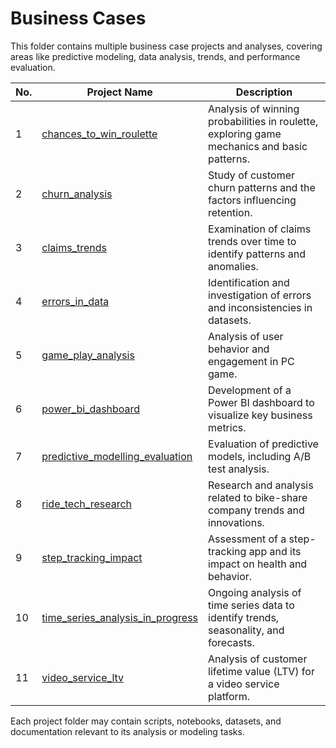 # Business Cases

This folder contains multiple business case projects and analyses, covering areas like predictive modeling, data analysis, trends, and performance evaluation.  

| No. | Project Name                         | Description                                                                 |
|-----|-------------------------------------|-----------------------------------------------------------------------------|
| 1   | [chances_to_win_roulette](./chances_to_win_roulette) | Analysis of winning probabilities in roulette, exploring game mechanics and basic patterns. |
| 2   | [churn_analysis](./churn_analysis)                       | Study of customer churn patterns and the factors influencing retention.     |
| 3   | [claims_trends](./claims_trends)                        | Examination of claims trends over time to identify patterns and anomalies. |
| 4   | [errors_in_data](./errors_in_data)                        | Identification and investigation of errors and inconsistencies in datasets.|
| 5   | [game_play_analysis](./game_play_analysis)                    | Analysis of user behavior and engagement in PC game.                        |
| 6   | [power_bi_dashboard](./power_bi_dashboard)                    | Development of a Power BI dashboard to visualize key business metrics.      |
| 7   | [predictive_modelling_evaluation](./predictive_modelling_evaluation)       | Evaluation of predictive models, including A/B test analysis.|
| 8   | [ride_tech_research](./ride_tech_research)                    | Research and analysis related to bike-share company trends and innovations.|
| 9   | [step_tracking_impact](./step_tracking_impact)                  | Assessment of a step-tracking app and its impact on health and behavior.    |
| 10  | [time_series_analysis_in_progress](./time_series_analysis_in_progress)      | Ongoing analysis of time series data to identify trends, seasonality, and forecasts.|
| 11  | [video_service_ltv](./video_service_ltv)                     | Analysis of customer lifetime value (LTV) for a video service platform.    |

Each project folder may contain scripts, notebooks, datasets, and documentation relevant to its analysis or modeling tasks.
